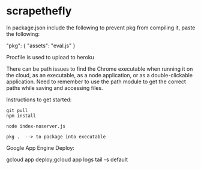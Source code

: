 # scrapethefly


In package.json include the following to prevent pkg from compiling it, paste the following:

  "pkg": {
    "assets": "eval.js"
  }



  Procfile is used to upload to heroku

  There can be path issues to find the Chrome executable when running it on the cloud, as an executable, as a node application, or as a double-clickable application. Need to remember to use the path module to get the correct paths while saving and accessing files.

Instructions to get started:

    git pull
    npm install
    
    node index-noserver.js

    pkg .  --> to package into executable




Google App Engine Deploy:

gcloud app deploy;gcloud app logs tail -s default   

